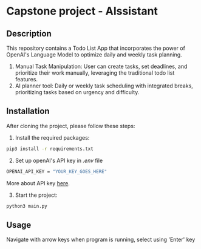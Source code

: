# Capstone project - AIssistant

## Description

This repository contains a Todo List App that incorporates the power of OpenAI's Language Model to optimize daily and weekly task planning.

1.  Manual Task Manipulation: User can create tasks, set deadlines, and prioritize their work manually, leveraging the traditional todo list features.
2.  AI planner tool: Daily or weekly task scheduling with integrated breaks, prioritizing tasks based on urgency and difficulty.

## Installation

After cloning the project, please follow these steps:


1. Install the required packages:

```bash
pip3 install -r requirements.txt
```

2.  Set up openAI's API key in *.env* file
```bash
OPENAI_API_KEY = "YOUR_KEY_GOES_HERE"
```
More about API key [here](https://platform.openai.com/account/api-keys).

3. Start the project:

```bash
python3 main.py
```

## Usage

Navigate with arrow keys when program is running, select using 'Enter' key
